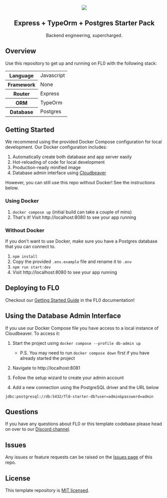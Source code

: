 <p align="center">
  <a href="https://fl0.com/" target="blank">
    <img src="https://user-images.githubusercontent.com/88681427/217122968-e6132cad-1944-4ebe-9ec1-105af6a18c4f.png">
  </a>
</p>

<h2 align="center">Express + TypeOrm + Postgres Starter Pack</h2>
<p align="center">Backend engineering, supercharged.</p>

## Overview

Use this repository to get up and running on FL0 with the following stack:

<table>
<tr>
  <th>Language</th>
  <td>Javascript</td>
</tr>
<tr>
  <th>Framework</th>
  <td>None</td>
</tr>
<tr>
  <th>Router</th>
  <td>Express</td>
</tr>
<tr>
  <th>ORM</th>
  <td>TypeOrm</td>
</tr>
<tr>
  <th>Database</th>
  <td>Postgres</td>
</tr>
</table>

## Getting Started
We recommend using the provided Docker Compose configuration for local development. Our Docker configuration includes:
1. Automatically create both database and app server easily
2. Hot-reloading of code for local development
3. Production-ready minified image
4. Database admin interface using [Cloudbeaver](https://hub.docker.com/r/dbeaver/cloudbeaver)

However, you can still use this repo without Docker! See the instructions below.

### Using Docker
1. `docker compose up` (initial build can take a couple of mins)
2. That's it! Visit http://localhost:8080 to see your app running

### Without Docker
If you don't want to use Docker, make sure you have a Postgres database that you can connect to. 
1. `npm install`
2. Copy the provided `.env.example` file and rename it to `.env`
2. `npm run start:dev`
3. Visit http://localhost:8080 to see your app running

## Deploying to FL0
Checkout our [Getting Started Guide](https://docs.fl0.com) in the FL0 documentation!

## Using the Database Admin Interface
If you use our Docker Compose file you have access to a local instance of Cloudbeaver. To access it:

1. Start the project using `docker compose --profile db-admin up`
    - P.S. You may need to run `docker compose down` first if you have already started the project
    
2. Navigate to http://localhost:8081
3. Follow the setup wizard to create your admin account
4. Add a new connection using the PostgreSQL driver and the URL below

`jdbc:postgresql://db:5432/fl0-starter-db?user=admin&password=admin`

## Questions
If you have any questions about FL0 or this template codebase please head on over to our [Discord channel](https://discord.gg/AmmVTt9Jrw).

## Issues
Any issues or feature requests can be raised on the [Issues page](https://github.com/fl0zone/template-express-pg-prisma/issues) of this repo.

## License
This template repository is [MIT licensed](LICENSE).
